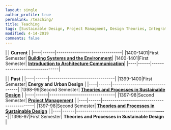 ```yaml
---
layout: single
author_profile: true
permalink: /teaching/
title: Teaching
tags: [Sustainable Design, Project Managment, Design Theories, Integrated Design Process,Building Information Modeling, Leen Delivery Method, Construciton Delivery Methods]
modified: 4-14-2019
comments: false
---
```



|           | **Current**                    |
|----|------|--------------------------------|
|1400-1401|First Semester| [**Building Systems and the Environment**](https://lms3.sbu.ac.ir/course/view.php?id=8124)|
|1400-1401|First Semester| [**Introduction to Architecture Communication**](https://courseware.sbu.ac.ir/courses/52671)|
|----|------|--------------------------------|



|           | **Past**                       |
|----|------|--------------------------------|
|1399-1400|First Semester| **Energy and Urban Design** |
|----|------|--------------------------------|
|1398-99|Second Semester| [**Theories and Processes in Sustainable Design**](/sd98) |
|----|------|--------------------------------|
|1397-98|Second Semester| [**Project Management**](/pm97/)           |
|----|------|--------------------------------------------|
|1397-98|Second Semester| [**Theories and Processes in Sustainable Design**](/sd97) |
|----|------|--------------------------------------------|
|1396-97|First Semester| **Theories and Processes in Sustainable Design** |